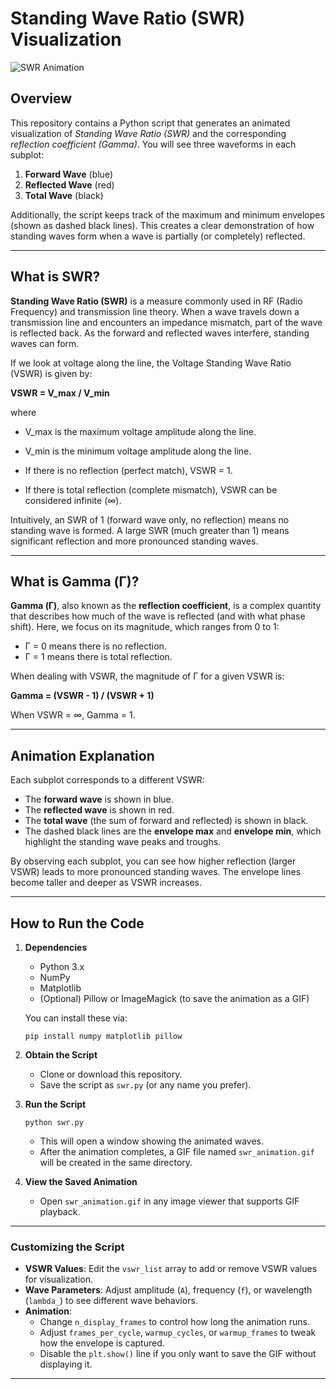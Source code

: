 # Standing Wave Ratio (SWR) Visualization

![SWR Animation](./swr_animation.gif)

## Overview

This repository contains a Python script that generates an animated visualization of *Standing Wave Ratio (SWR)* and the corresponding *reflection coefficient (Gamma)*. You will see three waveforms in each subplot:

1. **Forward Wave** (blue)  
2. **Reflected Wave** (red)  
3. **Total Wave** (black)  

Additionally, the script keeps track of the maximum and minimum envelopes (shown as dashed black lines). This creates a clear demonstration of how standing waves form when a wave is partially (or completely) reflected.

---

## What is SWR?

**Standing Wave Ratio (SWR)** is a measure commonly used in RF (Radio Frequency) and transmission line theory. When a wave travels down a transmission line and encounters an impedance mismatch, part of the wave is reflected back. As the forward and reflected waves interfere, standing waves can form.

If we look at voltage along the line, the Voltage Standing Wave Ratio (VSWR) is given by:

**VSWR = V_max / V_min**

where  
- V_max is the maximum voltage amplitude along the line.  
- V_min is the minimum voltage amplitude along the line.  

- If there is no reflection (perfect match), VSWR = 1.  
- If there is total reflection (complete mismatch), VSWR can be considered infinite (∞).  

Intuitively, an SWR of 1 (forward wave only, no reflection) means no standing wave is formed. A large SWR (much greater than 1) means significant reflection and more pronounced standing waves.

---

## What is Gamma (Γ)?

**Gamma (Γ)**, also known as the **reflection coefficient**, is a complex quantity that describes how much of the wave is reflected (and with what phase shift). Here, we focus on its magnitude, which ranges from 0 to 1:

- Γ = 0 means there is no reflection.
- Γ = 1 means there is total reflection.

When dealing with VSWR, the magnitude of Γ for a given VSWR is:

**Gamma = (VSWR - 1) / (VSWR + 1)**

When VSWR = ∞, Gamma = 1.

---

## Animation Explanation

Each subplot corresponds to a different VSWR:

- The **forward wave** is shown in blue.  
- The **reflected wave** is shown in red.  
- The **total wave** (the sum of forward and reflected) is shown in black.  
- The dashed black lines are the **envelope max** and **envelope min**, which highlight the standing wave peaks and troughs.

By observing each subplot, you can see how higher reflection (larger VSWR) leads to more pronounced standing waves. The envelope lines become taller and deeper as VSWR increases.

---

## How to Run the Code

1. **Dependencies**  
   - Python 3.x  
   - NumPy  
   - Matplotlib  
   - (Optional) Pillow or ImageMagick (to save the animation as a GIF)  

   You can install these via:  
   ```
   pip install numpy matplotlib pillow
   ```

2. **Obtain the Script**  
   - Clone or download this repository.  
   - Save the script as `swr.py` (or any name you prefer).

3. **Run the Script**  
   ```
   python swr.py
   ```
   - This will open a window showing the animated waves.  
   - After the animation completes, a GIF file named `swr_animation.gif` will be created in the same directory.

4. **View the Saved Animation**  
   - Open `swr_animation.gif` in any image viewer that supports GIF playback.

---

### Customizing the Script

- **VSWR Values**: Edit the `vswr_list` array to add or remove VSWR values for visualization.  
- **Wave Parameters**: Adjust amplitude (`A`), frequency (`f`), or wavelength (`lambda_`) to see different wave behaviors.  
- **Animation**:  
  - Change `n_display_frames` to control how long the animation runs.  
  - Adjust `frames_per_cycle`, `warmup_cycles`, or `warmup_frames` to tweak how the envelope is captured.  
  - Disable the `plt.show()` line if you only want to save the GIF without displaying it.

---
